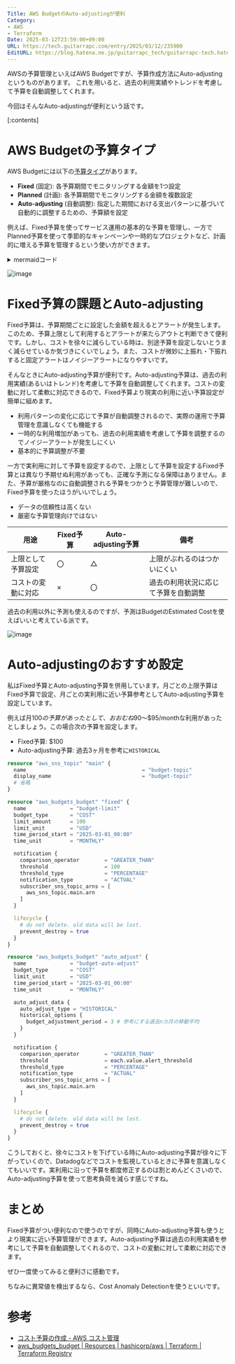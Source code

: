 ```yaml
---
Title: AWS BudgetのAuto-adjustingが便利
Category:
- AWS
- Terraform
Date: 2025-03-12T23:59:00+09:00
URL: https://tech.guitarrapc.com/entry/2025/03/12/235900
EditURL: https://blog.hatena.ne.jp/guitarrapc_tech/guitarrapc-tech.hatenablog.com/atom/entry/6802418398338815595
---
```


AWSの予算管理といえばAWS Budgetですが、予算作成方法にAuto-adjustingというものがあります。
これを用いると、過去の利用実績やトレンドを考慮して予算を自動調整してくれます。

今回はそんなAuto-adjustingが便利という話です。

[:contents]

# AWS Budgetの予算タイプ

AWS Budgetには以下の[予算タイプ](https://docs.aws.amazon.com/ja_jp/cost-management/latest/userguide/create-cost-budget.html)があります。

* **Fixed** (固定): 各予算期間でモニタリングする金額を1つ設定
* **Planned** (計画): 各予算期間でモニタリングする金額を複数設定
* **Auto-adjusting** (自動調整): 指定した期間における支出パターンに基づいて自動的に調整するための、予算額を設定

例えば、Fixed予算を使ってサービス運用の基本的な予算を管理し、一方でPlanned予算を使って季節的なキャンペーンや一時的なプロジェクトなど、計画的に増える予算を管理するという使い方ができます。

<details><summary>mermaidコード</summary>

```mermaid
graph LR
    A[Fixed予算]
    B[Planned予算]
    C[サービス運用の基本的な予算管理]
    D[季節的なキャンペーンや一時的なプロジェクトの予算管理]

    C --> A
    D --> B
```

</details>

![image](https://github.com/user-attachments/assets/9fcb1fe7-016d-41e9-9c01-d877c4c429b0)

# Fixed予算の課題とAuto-adjusting

Fixed予算は、予算期間ごとに設定した金額を超えるとアラートが発生します。このため、予算上限として利用するとアラートが来たらアウトと判断できて便利です。しかし、コストを徐々に減らしている時は、別途予算を設定しないとうまく減らせているか気づきにくいでしょう。また、コストが微妙に上振れ・下振れすると固定アラートはノイジーアラートになりやすいです。

そんなときにAuto-adjusting予算が便利です。Auto-adjusting予算は、過去の利用実績(あるいはトレンド)を考慮して予算を自動調整してくれます。コストの変動に対して柔軟に対応できるので、Fixed予算より現実の利用に近い予算設定が簡単に組めます。

* 利用パターンの変化に応じて予算が自動調整されるので、実際の運用で予算管理を意識しなくても機能する
* 一時的な利用増加があっても、過去の利用実績を考慮して予算を調整するのでノイジーアラートが発生しにくい
* 基本的に予算調整が不要

一方で実利用に対して予算を設定するので、上限として予算を設定するFixed予算とは異なり予期せぬ利用があっても、正確な予測になる保障はありません。また、予算が厳格なのに自動調整される予算をつかうと予算管理が難しいので、Fixed予算を使ったほうがいいでしょう。

* データの信頼性は高くない
* 厳密な予算管理向けではない

| 用途 | Fixed予算 | Auto-adjusting予算 | 備考
| --- | --- | --- | --- |
| 上限として予算設定 | 〇 | △ | 上限がぶれるのはつかいにくい |
| コストの変動に対応 | × | 〇 | 過去の利用状況に応じて予算を自動調整 |

過去の利用以外に予測も使えるのですが、予測はBudgetのEstimated Costを使えばいいと考えている派です。

![image](https://github.com/user-attachments/assets/56175961-3ab4-48a0-b708-a531e1a9a04b)

# Auto-adjustingのおすすめ設定

私はFixed予算とAuto-adjusting予算を併用しています。月ごとの上限予算はFixed予算で設定、月ごとの実利用に近い予算参考としてAuto-adjusting予算を設定しています。

例えば月$100の予算があったとして、おおむね$90～$95/monthな利用があったとしましょう。この場合次の予算を設定します。

* Fixed予算: $100
* Auto-adjusting予算: 過去3ヶ月を参考に`HISTORICAL`

```terraform
resource "aws_sns_topic" "main" {
  name                                     = "budget-topic"
  display_name                             = "budget-topic"
  # 省略
}

resource "aws_budgets_budget" "fixed" {
  name              = "budget-limit"
  budget_type       = "COST"
  limit_amount      = 100
  limit_unit        = "USD"
  time_period_start = "2025-03-01_00:00"
  time_unit         = "MONTHLY"

  notification {
    comparison_operator        = "GREATER_THAN"
    threshold                  = 100
    threshold_type             = "PERCENTAGE"
    notification_type          = "ACTUAL"
    subscriber_sns_topic_arns = [
      aws_sns_topic.main.arn
    ]
  }

  lifecycle {
    # do not delete. old data will be lost.
    prevent_destroy = true
  }
}

resource "aws_budgets_budget" "auto_adjust" {
  name              = "budget-auto-adjust"
  budget_type       = "COST"
  limit_unit        = "USD"
  time_period_start = "2025-03-01_00:00"
  time_unit         = "MONTHLY"

  auto_adjust_data {
    auto_adjust_type = "HISTORICAL"
    historical_options {
      budget_adjustment_period = 3 # 参考にする過去nカ月の移動平均
    }
  }

  notification {
    comparison_operator        = "GREATER_THAN"
    threshold                  = each.value.alert_threshold
    threshold_type             = "PERCENTAGE"
    notification_type          = "ACTUAL"
    subscriber_sns_topic_arns = [
      aws_sns_topic.main.arn
    ]
  }

  lifecycle {
    # do not delete. old data will be lost.
    prevent_destroy = true
  }
}
```

こうしておくと、徐々にコストを下げている時にAuto-adjusting予算が徐々に下がっていくので、Datadogなどでコストを監視しているときに予算を意識しなくてもいいです。実利用に沿って予算を都度修正するのは割とめんどくさいので、Auto-adjusting予算を使って思考負荷を減らす感じですね。

# まとめ

Fixed予算がつい便利なので使うのですが、同時にAuto-adjusting予算も使うとより現実に近い予算管理ができます。Auto-adjusting予算は過去の利用実績を参考にして予算を自動調整してくれるので、コストの変動に対して柔軟に対応できます。

ぜひ一度使ってみると便利さに感動です。

ちなみに異常値を検出するなら、Cost Anomaly Detectionを使うといいです。

# 参考

* [コスト予算の作成 - AWS コスト管理](https://docs.aws.amazon.com/ja_jp/cost-management/latest/userguide/create-cost-budget.html)
* [aws_budgets_budget | Resources | hashicorp/aws | Terraform | Terraform Registry](https://registry.terraform.io/providers/hashicorp/aws/latest/docs/resources/budgets_budget#auto_adjust_data-1)
